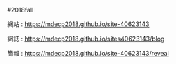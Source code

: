 #2018fall

網站  :  https://mdecp2018.github.io/site-40623143

網誌  :  https://mdecp2018.github.io/sites40623143/blog

簡報  :  https://mdecp2018.github.io/site-40623143/reveal
 
